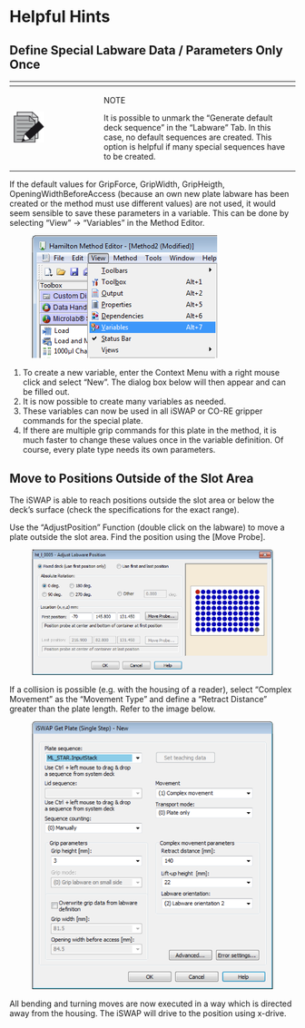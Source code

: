 # Helpful Hints

## Define Special Labware Data / Parameters Only Once

<table data-header-hidden><thead><tr><th width="145"></th><th></th></tr></thead><tbody><tr><td><img src="../../../.gitbook/assets/image (10) (1) (1) (1) (1) (1) (1) (1) (1) (1) (1) (1) (1) (1).png" alt="" data-size="original"></td><td><p>NOTE</p><p>It is possible to unmark the “Generate default deck sequence” in the “Labware” Tab. In this case, no default sequences are created. This option is helpful if many special sequences have to be created.</p></td></tr></tbody></table>

If the default values for GripForce, GripWidth, GripHeigth, OpeningWidthBeforeAccess (because an own new plate labware has been created or the method must use different values) are not used, it would seem sensible to save these parameters in a variable. This can be done by selecting “View” -> “Variables” in the Method Editor.

<figure><img src="../../../.gitbook/assets/image (105) (1) (1).png" alt=""><figcaption></figcaption></figure>

1. To create a new variable, enter the Context Menu with a right mouse click and select “New”. The dialog box below will then appear and can be filled out.&#x20;
2. It is now possible to create many variables as needed.&#x20;
3. These variables can now be used in all iSWAP or CO-RE gripper commands for the special plate.&#x20;
4. If there are multiple grip commands for this plate in the method, it is much faster to change these values once in the variable definition. Of course, every plate type needs its own parameters.

## Move to Positions Outside of the Slot Area

The iSWAP is able to reach positions outside the slot area or below the deck’s surface (check the specifications for the exact range).&#x20;

Use the “AdjustPosition” Function (double click on the labware) to move a plate outside the slot area. Find the position using the \[Move Probe].&#x20;

<figure><img src="../../../.gitbook/assets/image (106) (1) (1).png" alt=""><figcaption></figcaption></figure>

If a collision is possible (e.g. with the housing of a reader), select “Complex Movement” as the “Movement Type” and define a “Retract Distance” greater than the plate length. Refer to the image below.

<figure><img src="../../../.gitbook/assets/image (107) (1) (1).png" alt=""><figcaption></figcaption></figure>

All bending and turning moves are now executed in a way which is directed away from the housing. The iSWAP will drive to the position using x-drive.
